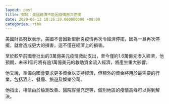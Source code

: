 ```yaml
---
layout: post
title: 努欽：美國經濟不能因疫情再次停擺
date: 2020-06-12 10:26:29.000000000 +08:00
categories: rthk
---
```


美國財長努欽表示，美國不會因新型肺炎疫情再次令經濟停擺，因為一旦再次停擺，就會造成更大的損害，這不僅在經濟上的損害。

至於較早前國會批出的3萬億美元疫情救助支出，至今僅約1.6萬億元滲入經濟，他預期，未來1個月將有逾1萬億美元的救助資金流入經濟，將產生重大影響。

他又說，準備向國會要求更多資金以支持經濟，但額外的資金將用於最需要的行業，包括酒店、餐廳、旅遊及娛樂公司。

他指出，相信由於檢測改善、醫院容量充足等，個別地區的疫情高峰可以得到解決。
